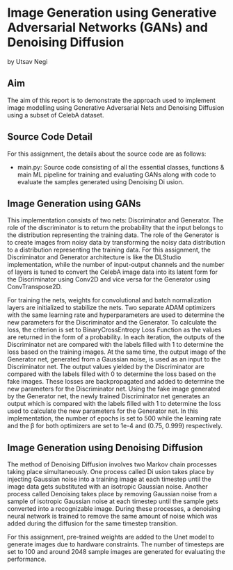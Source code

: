 # Image Generation using Generative Adversarial Networks (GANs) and Denoising Diffusion
by Utsav Negi

## Aim
The aim of this report is to demonstrate the approach used to implement image modelling using
Generative Adversarial Nets and Denoising Diffusion using a subset of CelebA dataset.

## Source Code Detail
For this assignment, the details about the source code are as follows:
<ul><li>main.py: Source code consisting of all the essential classes, functions & main ML pipeline for
training and evaluating GANs along with code to evaluate the samples generated using Denoising
Di usion.</li></ul>

## Image Generation using GANs

This implementation consists of two nets: Discriminator and Generator. The role of the discriminator is to
return the probability that the input belongs to the distribution representing the training data. The role of
the Generator is to create images from noisy data by transforming the noisy data distribution to a
distribution representing the training data. For this assignment, the Discriminator and Generator
architecture is like the DLStudio implementation, while the number of input-output channels and the
number of layers is tuned to convert the CelebA image data into its latent form for the Discriminator using
Conv2D and vice versa for the Generator using ConvTranspose2D.

For training the nets, weights for convolutional and batch normalization layers are initialized to stabilize
the nets. Two separate ADAM optimizers with the same learning rate and hyperparameters are used to
determine the new parameters for the Discriminator and the Generator. To calculate the loss, the
criterion is set to BinaryCrossEntropy Loss Function as the values are returned in the form of a
probability. In each iteration, the outputs of the Discriminator net are compared with the labels filled with
1 to determine the loss based on the training images. At the same time, the output image of the
Generator net, generated from a Gaussian noise, is used as an input to the Discriminator net. The output
values yielded by the Discriminator are compared with the labels filled with 0 to determine the loss based
on the fake images. These losses are backpropagated and added to determine the new parameters for
the Discriminator net. Using the fake image generated by the Generator net, the newly trained
Discriminator net generates an output which is compared with the labels filled with 1 to determine the
loss used to calculate the new parameters for the Generator net. In this implementation, the number of
epochs is set to 500 while the learning rate and the β for both optimizers are set to 1e-4 and (0.75, 0.999)
respectively.

## Image Generation using Denoising Diffusion

The method of Denoising Diffusion involves two Markov chain processes taking place simultaneously.
One process called Di usion takes place by injecting Gaussian noise into a training image at each
timestep until the image data gets substituted with an isotropic Gaussian noise. Another process called
Denoising takes place by removing Gaussian noise from a sample of isotropic Gaussian noise at each
timestep until the sample gets converted into a recognizable image. During these processes, a denoising
neural network is trained to remove the same amount of noise which was added during the diffusion for
the same timestep transition.

For this assignment, pre-trained weights are added to the Unet model to generate images due to
hardware constraints. The number of timesteps are set to 100 and around 2048 sample images are
generated for evaluating the performance.

